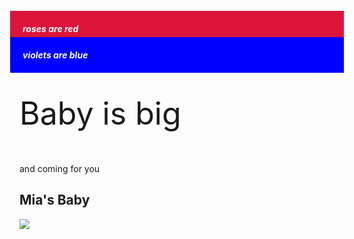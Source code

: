 <style>
  .injected-text {
    margin-bottom: 10px;
    text-align: center;
 
  }

  .red-box {
    background-color: crimson;
    color: #fff;
    padding: 20px;
    margin: -15px;
  }

  .blue-box {
    background-color: blue;
    color: #fff;
    padding: 20px;
    margin: -15px;
  }
</style>
  <h5 class="box red-box">roses are red</h5>
  <h5 class="box blue-box">violets are blue</h5>


<p style="font-size:50px;">Baby is big</p>
<p>and coming for you</p>



<h2>Mia's Baby</h2>

<img src="https://user-images.githubusercontent.com/62891278/78406144-0114a900-75d0-11ea-8a6f-74abfc1dad6f.jpg">
</body>
</html>
